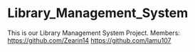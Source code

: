 # Library_Management_System

This is our Library Management System Project.
Members:  
https://github.com/Zearin14
https://github.com/lamu107
